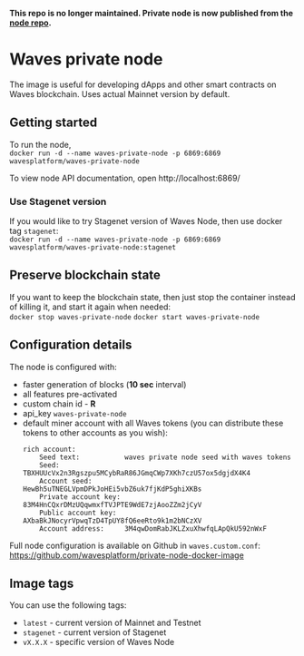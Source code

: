 **This repo is no longer maintained. Private node is now published from the [node repo](https://github.com/wavesplatform/Waves/tree/HEAD/docker).**

# Waves private node

The image is useful for developing dApps and other smart contracts on Waves blockchain. Uses actual Mainnet version by default.

## Getting started

To run the node,\
`docker run -d --name waves-private-node -p 6869:6869 wavesplatform/waves-private-node`

To view node API documentation, open http://localhost:6869/

### Use Stagenet version

If you would like to try Stagenet version of Waves Node, then use docker tag `stagenet`:\
`docker run -d --name waves-private-node -p 6869:6869 wavesplatform/waves-private-node:stagenet`

## Preserve blockchain state

If you want to keep the blockchain state, then just stop the container instead of killing it, and start it again when needed:\
`docker stop waves-private-node`
`docker start waves-private-node`

## Configuration details

The node is configured with:

- faster generation of blocks (**10 sec** interval)
- all features pre-activated
- custom chain id - **R**
- api_key `waves-private-node`
- default miner account with all Waves tokens (you can distribute these tokens to other accounts as you wish):
  ```
  rich account:
      Seed text:           waves private node seed with waves tokens
      Seed:                TBXHUUcVx2n3Rgszpu5MCybRaR86JGmqCWp7XKh7czU57ox5dgjdX4K4
      Account seed:        HewBh5uTNEGLVpmDPkJoHEi5vbZ6uk7fjKdP5ghiXKBs
      Private account key: 83M4HnCQxrDMzUQqwmxfTVJPTE9WdE7zjAooZZm2jCyV
      Public account key:  AXbaBkJNocyrVpwqTzD4TpUY8fQ6eeRto9k1m2bNCzXV
      Account address:     3M4qwDomRabJKLZxuXhwfqLApQkU592nWxF
  ```

Full node configuration is available on Github in `waves.custom.conf`: https://github.com/wavesplatform/private-node-docker-image

## Image tags

You can use the following tags:

- `latest` - current version of Mainnet and Testnet
- `stagenet` - current version of Stagenet
- `vX.X.X` - specific version of Waves Node
